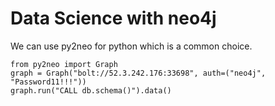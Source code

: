 # Data Science with neo4j

We can use py2neo for python which is a common choice.

    from py2neo import Graph
    graph = Graph("bolt://52.3.242.176:33698", auth=("neo4j", "Password11!!!"))
    graph.run("CALL db.schema()").data()



